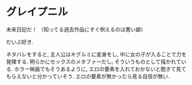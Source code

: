 # グレイプニル

未来日記だ！
（知ってる過去作品にすぐ例えるのは悪い癖）

だいぶ好き.

ネタバレをすると,
主人公はキグルミに変身をし, 中に女の子が入ることで力を発揮する.
明らかにセックスのメタファーだし, そういうものとして描かれている.
ホラー映画でもそうあるように, エロの要素を入れておかないと飽きて見てもらえないと分かっていそう.
エロの要素が無かったら見る自信が無い.
